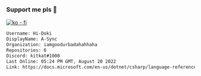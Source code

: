 ### Support me pls 🙏

[![ko - fi](https://ko-fi.com/img/githubbutton_sm.svg)](https://ko-fi.com/O5O4D6DP7)

  ```txt
  Username: Hi-Doki
  DisplayName: A-Sync
  Organization: iamgoodurbadahahhaha
  Repositories: 6
  Discord: kitkat#1000
  Last Online: 05:24 PM GMT, August 20 2022
  Link: https://docs.microsoft.com/en-us/dotnet/csharp/language-reference/keywords/async
  ```       